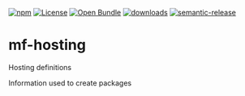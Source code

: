 [![npm](https://img.shields.io/npm/v/mf-hosting.svg)](https://www.npmjs.com/package/mf-hosting)
[![License](https://img.shields.io/badge/License-BSD%203--Clause-blue.svg)](https://opensource.org/licenses/BSD-3-Clause)
[![Open Bundle](https://bundlejs.com/badge-light.svg)](https://bundlejs.com/?q=mf-hosting)
[![downloads](http://img.shields.io/npm/dm/mf-hosting.svg?style=flat-square)](https://npmjs.org/package/mf-hosting)
[![semantic-release](https://img.shields.io/badge/%20%20%F0%9F%93%A6%F0%9F%9A%80-semantic--release-e10079.svg)](https://github.com/arlac77/mf-hosting)

# mf-hosting

Hosting definitions

Information used to create packages
